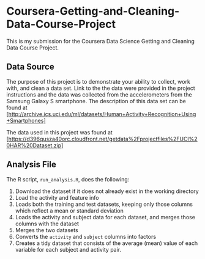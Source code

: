 # Coursera-Getting-and-Cleaning-Data-Course-Project

This is my submission for the Coursera Data Science Getting and Cleaning Data Course Project.

## Data Source
The purpose of this project is to demonstrate your ability to collect, work with, and clean a data set. Link to the the data were provided in the project instructions and the data was collected from the accelerometers from the Samsung Galaxy S smartphone. The description of this data set can be found at [http://archive.ics.uci.edu/ml/datasets/Human+Activity+Recognition+Using+Smartphones]

The data used in this project was found at [https://d396qusza40orc.cloudfront.net/getdata%2Fprojectfiles%2FUCI%20HAR%20Dataset.zip]

## Analysis File 
The R script, `run_analysis.R`, does the following:

1. Download the dataset if it does not already exist in the working directory
2. Load the activity and feature info
3. Loads both the training and test datasets, keeping only those columns which
   reflect a mean or standard deviation
4. Loads the activity and subject data for each dataset, and merges those
   columns with the dataset
5. Merges the two datasets
6. Converts the `activity` and `subject` columns into factors
7. Creates a tidy dataset that consists of the average (mean) value of each
   variable for each subject and activity pair.
